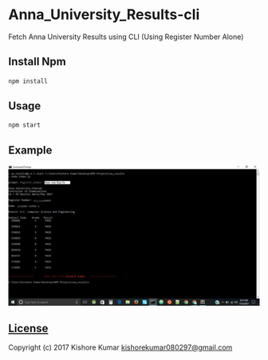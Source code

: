 # Anna_University_Results-cli

Fetch Anna University Results using CLI (Using Register Number Alone)

## Install Npm
```bash
npm install
```

## Usage
```bash
npm start
```

## Example
![Alt text](/img/image.jpg?raw=true "Optional Title")

## [License](/LICENSE.md)
Copyright (c) 2017 Kishore Kumar <kishorekumar080297@gmail.com>  
